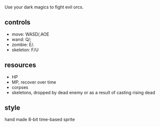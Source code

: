 Use your dark magics to fight evil orcs.

## controls

* move: WASD/,AOE
* wand: Q/;
* zombie: E/.
* skeleton: F/U

## resources

* HP
* MP, recover over time
* corpses
* skeletons, dropped by dead enemy or as a result of casting rising dead

## style

hand made 8-bit time-based sprite
